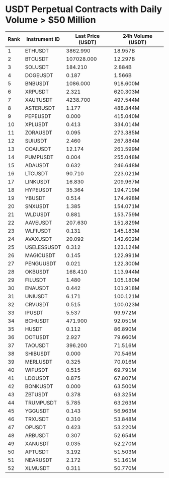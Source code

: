 # USDT Perpetual Contracts with Daily Volume > $50 Million

| Rank | Instrument ID | Last Price (USDT) | 24h Volume (USDT) |
|------|---------------|-------------------|-------------------|
| 1 | ETHUSDT | 3862.990 | 18.957B |
| 2 | BTCUSDT | 107028.000 | 12.297B |
| 3 | SOLUSDT | 184.210 | 2.884B |
| 4 | DOGEUSDT | 0.187 | 1.566B |
| 5 | BNBUSDT | 1086.000 | 918.600M |
| 6 | XRPUSDT | 2.321 | 620.303M |
| 7 | XAUTUSDT | 4238.700 | 497.544M |
| 8 | ASTERUSDT | 1.177 | 488.844M |
| 9 | PEPEUSDT | 0.000 | 415.040M |
| 10 | XPLUSDT | 0.413 | 334.014M |
| 11 | ZORAUSDT | 0.095 | 273.385M |
| 12 | SUIUSDT | 2.460 | 267.884M |
| 13 | COAIUSDT | 12.174 | 261.599M |
| 14 | PUMPUSDT | 0.004 | 255.048M |
| 15 | ADAUSDT | 0.632 | 246.648M |
| 16 | LTCUSDT | 90.710 | 223.021M |
| 17 | LINKUSDT | 16.830 | 209.967M |
| 18 | HYPEUSDT | 35.364 | 194.719M |
| 19 | YBUSDT | 0.514 | 174.498M |
| 20 | SNXUSDT | 1.385 | 154.071M |
| 21 | WLDUSDT | 0.881 | 153.759M |
| 22 | AAVEUSDT | 207.630 | 151.829M |
| 23 | WLFIUSDT | 0.131 | 145.183M |
| 24 | AVAXUSDT | 20.092 | 142.602M |
| 25 | USELESSUSDT | 0.312 | 123.124M |
| 26 | MAGICUSDT | 0.145 | 122.991M |
| 27 | PENGUUSDT | 0.021 | 122.300M |
| 28 | OKBUSDT | 168.410 | 113.944M |
| 29 | FILUSDT | 1.480 | 105.180M |
| 30 | ENAUSDT | 0.442 | 101.918M |
| 31 | UNIUSDT | 6.171 | 100.121M |
| 32 | CRVUSDT | 0.515 | 100.023M |
| 33 | IPUSDT | 5.537 | 99.972M |
| 34 | BCHUSDT | 471.900 | 92.051M |
| 35 | HUSDT | 0.112 | 86.890M |
| 36 | DOTUSDT | 2.927 | 79.660M |
| 37 | TAOUSDT | 396.200 | 71.516M |
| 38 | SHIBUSDT | 0.000 | 70.546M |
| 39 | MERLUSDT | 0.325 | 70.016M |
| 40 | WIFUSDT | 0.515 | 69.791M |
| 41 | LDOUSDT | 0.875 | 67.807M |
| 42 | BONKUSDT | 0.000 | 63.500M |
| 43 | ZBTUSDT | 0.378 | 63.325M |
| 44 | TRUMPUSDT | 5.785 | 63.263M |
| 45 | YGGUSDT | 0.143 | 56.963M |
| 46 | TRXUSDT | 0.310 | 53.848M |
| 47 | OPUSDT | 0.423 | 53.220M |
| 48 | ARBUSDT | 0.307 | 52.654M |
| 49 | XANUSDT | 0.035 | 52.270M |
| 50 | APTUSDT | 3.192 | 51.503M |
| 51 | NEARUSDT | 2.172 | 51.161M |
| 52 | XLMUSDT | 0.311 | 50.770M |
